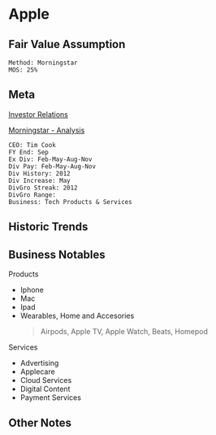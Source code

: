 # Apple
## Fair Value Assumption

```
Method: Morningstar
MOS: 25%
```


## Meta
[Investor Relations](https://investor.apple.com/investor-relations/default.aspx)

[Morningstar - Analysis](https://www.morningstar.com/stocks/xnas/aapl/analysis)

~~~
CEO: Tim Cook
FY End: Sep
Ex Div: Feb-May-Aug-Nov
Div Pay: Feb-May-Aug-Nov
Div History: 2012
Div Increase: May
DivGro Streak: 2012
DivGro Range: 
Business: Tech Products & Services
~~~


## Historic Trends


## Business Notables
Products
- Iphone
- Mac
- Ipad
- Wearables, Home and Accesories
	> Airpods, Apple TV, Apple Watch, Beats, Homepod

Services
- Advertising
- Applecare
- Cloud Services
- Digital Content
- Payment Services


## Other Notes